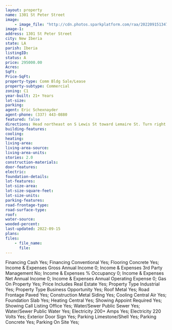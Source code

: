 ```yaml
---
layout: property
name: 1301 St Peter Street 
image:
    - image_file: "http://cdn.photos.sparkplatform.com/raa/20220915134751326923000000.jpg"
image-1:
address: 1301 St Peter Street
city: New Iberia
state: LA
parish: Iberia
listingID: 
status: A
price: 295000.00
Acres: 
SqFt: 
Price-SqFt: 
property-type: Comm Bldg Sale/Lease
property-subtype: Commercial
zoning: C1
year-built: 21+ Years
lot-size: 
parking: 
agent: Eric Schexnayder
agent-phone: (337) 443-0880
featured: false
directions: Head northeast on S Lewis St toward Lemaire St. Turn right onto E St Peter St. Property will be on the left.
building-features: 
cooling: 
heating: 
living-area: 
living-area-source: 
living-area-units: 
stories: 2.0
construction-materials: 
door-features: 
electric: 
foundation-details: 
lot-features: 
lot-size-area: 
lot-size-square-feet: 
lot-size-units: 
parking-features: 
road-frontage-type: 
road-surface-type: 
roof: 
water-source: 
wooded-percent: 
last-updated: 2022-09-15
plans: 
files:
    - file_name:
      file:
---
```

Financing	Cash	Yes;
Financing	Conventional	Yes;
Flooring	Concrete	Yes;
Income & Expenses	Gross Annual Income	0;
Income & Expenses	3rd Party Management	No;
Income & Expenses	% Occupancy	0;
Income & Expenses	Net Annual Income	0;
Income & Expenses	Annual Operating Expense	0;
Gas	On Property	Yes;
Price Includes	Real Estate	Yes;
Property Type	Industrial	Yes;
Property Type	Business Opportunity	Yes;
Roof	Metal	Yes;
Road Frontage	Paved	Yes;
Construction	Metal Siding	Yes;
Cooling	Central Air	Yes;
Foundation	Slab	Yes;
Heating	Central	Yes;
Showing	Appoint Required	Yes;
Showing	Call Listing Office	Yes;
Water/Sewer	Public Sewer	Yes;
Water/Sewer	Public Water	Yes;
Electricity	200+ Amps	Yes;
Electricity	220 Volts	Yes;
Exterior	Door Sign	Yes;
Parking	Limestone/Shell	Yes;
Parking	Concrete	Yes;
Parking	On Site	Yes;

